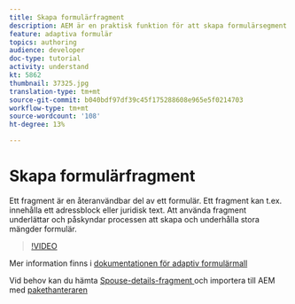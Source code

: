 ```yaml
---
title: Skapa formulärfragment
description: AEM är en praktisk funktion för att skapa formulärsegment som en panel eller en grupp fält endast en gång och återanvända dem i anpassade formulär.
feature: adaptiva formulär
topics: authoring
audience: developer
doc-type: tutorial
activity: understand
kt: 5862
thumbnail: 37325.jpg
translation-type: tm+mt
source-git-commit: b040bdf97df39c45f175288608e965e5f0214703
workflow-type: tm+mt
source-wordcount: '108'
ht-degree: 13%

---
```



# Skapa formulärfragment

Ett fragment är en återanvändbar del av ett formulär. Ett fragment kan t.ex. innehålla ett adressblock eller juridisk text. Att använda fragment underlättar och påskyndar processen att skapa och underhålla stora mängder formulär.


>[!VIDEO](https://video.tv.adobe.com/v/37325/quality=9)



Mer information finns i [dokumentationen för adaptiv formulärmall](https://docs.adobe.com/content/help/en/experience-manager-65/forms/adaptive-forms-basic-authoring/adaptive-form-fragments.html)

Vid behov kan du hämta [Spouse-details-fragment ](assets/spouse-details-fragment.zip) och importera till AEM med [pakethanteraren](http://localhost:4502/crx/packmgr/index.jsp)





